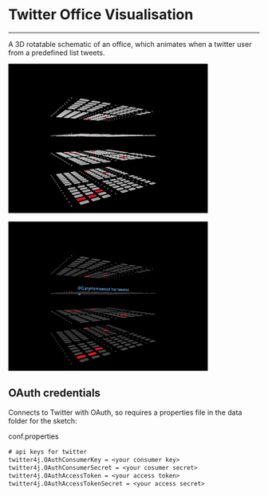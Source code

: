 # Twitter Office Visualisation
----

A 3D rotatable schematic of an office, which animates when a twitter user from a predefined list tweets.  

![image](images/layout.png?raw=true)

![image](images/layout-when-tweeting.png?raw=true)



## OAuth credentials

Connects to Twitter with OAuth, so requires a properties file in the data folder for the sketch:

conf.properties

	# api keys for twitter
	twitter4j.OAuthConsumerKey = <your consumer key>
	twitter4j.OAuthConsumerSecret = <your cosumer secret> 	twitter4j.OAuthAccessToken = <your access token>
	twitter4j.OAuthAccessTokenSecret = <your access secret>
	